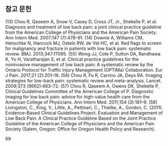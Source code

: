 ## 참고 문헌
(13) Chou R, Qaseem A, Snow V, Casey D, Cross JT, Jr., Shekelle P, et al. Diagnosis and treatment of low back pain: a joint clinical practice guideline from the American College of Physicians and the American Pain Society. Ann Intern Med. 2007;147 (7):478–91.
(14) Downie A, Williams CM, Henschke N, Hancock MJ, Ostelo RW, de Vet HC, et al. Red flags to screen for malignancy and fracture in patients with low back pain: systematic review. BMJ. 2013;347:f7095.
(55) Wong JJ, Cote P, Sutton DA, Randhawa K, Yu H, Varatharajan S, et al. Clinical practice guidelines for the noninvasive management of low back pain: A systematic review by the Ontario Protocol for Traffic Injury Management (OPTIMa) Collaboration. Eur J Pain. 2017;21 (2):201–16.
(56) Chou R, Fu R, Carrino JA, Deyo RA. Imaging strategies for low-back pain: systematic review and meta-analysis. Lancet. 2009;373 (9662):463–72.
(57) Chou R, Qaseem A, Owens DK, Shekelle P, Clinical Guidelines Committee of the American College of P. Diagnostic imaging for low back pain: advice for high-value health care from the American College of Physicians. Ann Intern Med. 2011;154 (3):181–9.
(58) Livingston, C., King, V., Little, A., Pettinari, C., Thielke, A., Gordon, C. (2011). Evidence–Based Clinical Guidelines Project. Evaluation and Management of Low Back Pain: A Clinical Practice Guideline Based on the Joint Practice Guideline of the American College of Physicians and the American Pain Society (Salem, Oregon: Office for Oregon Health Policy and Research).

<PAGE>69